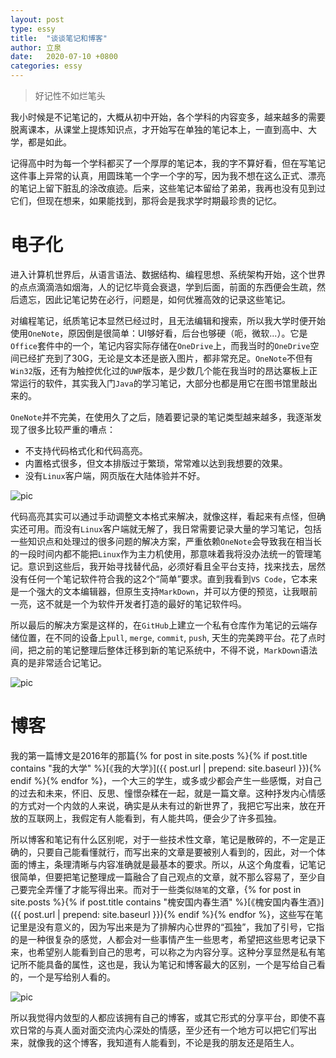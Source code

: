 ```yaml
---
layout: post
type: essy
title:  "谈谈笔记和博客"
author: 立泉
date:   2020-07-10 +0800
categories: essy
---
```


> 好记性不如烂笔头

我小时候是不记笔记的，大概从初中开始，各个学科的内容变多，越来越多的需要脱离课本，从课堂上提炼知识点，才开始写在单独的笔记本上，一直到高中、大学，都是如此。

记得高中时为每一个学科都买了一个厚厚的笔记本，我的字不算好看，但在写笔记这件事上异常的认真，用圆珠笔一个字一个字的写，因为我不想在这么正式、漂亮的笔记上留下脏乱的涂改痕迹。后来，这些笔记本留给了弟弟，我再也没有见到过它们，但现在想来，如果能找到，那将会是我求学时期最珍贵的记忆。

# 电子化

进入计算机世界后，从语言语法、数据结构、编程思想、系统架构开始，这个世界的点点滴滴浩如烟海，人的记忆毕竟会衰退，学到后面，前面的东西便会生疏，然后遗忘，因此记笔记势在必行，问题是，如何优雅高效的记录这些笔记。

对编程笔记，纸质笔记本显然已经过时，且无法编辑和搜索，所以我大学时便开始使用`OneNote`，原因倒是很简单：UI够好看，后台也够硬（呃，微软...）。它是`Office`套件中的一个，笔记内容实际存储在`OneDrive`上，而我当时的`OneDrive`空间已经扩充到了30G，无论是文本还是嵌入图片，都非常充足。`OneNote`不但有`Win32`版，还有为触控优化过的`UWP`版本，是少数几个能在我当时的昂达寨板上正常运行的软件，其实我入门`Java`的学习笔记，大部分也都是用它在图书馆里敲出来的。

`OneNote`并不完美，在使用久了之后，随着要记录的笔记类型越来越多，我逐渐发现了很多比较严重的嘈点：

* 不支持代码格式化和代码高亮。
* 内置格式很多，但文本排版过于繁琐，常常难以达到我想要的效果。
* 没有`Linux`客户端，网页版在大陆体验并不好。

<img class="materialboxed responsive-img" src="https://apqx.oss-cn-hangzhou.aliyuncs.com/blog/pic/noteOneNote.jpg" alt="pic">

代码高亮其实可以通过手动调整文本格式来解决，就像这样，看起来有点怪，但确实还可用。而没有`Linux`客户端就无解了，我日常需要记录大量的学习笔记，包括一些知识点和处理过的很多问题的解决方案，严重依赖`OneNote`会导致我在相当长的一段时间内都不能把`Linux`作为主力机使用，那意味着我将没办法统一的管理笔记。意识到这些后，我开始寻找替代品，必须好看且全平台支持，找来找去，居然没有任何一个笔记软件符合我的这2个“简单”要求。直到我看到`VS Code`，它本来是一个强大的文本编辑器，但原生支持`MarkDown`，并可以方便的预览，让我眼前一亮，这不就是一个为软件开发者打造的最好的笔记软件吗。

所以最后的解决方案是这样的，在`GitHub`上建立一个私有仓库作为笔记的云端存储位置，在不同的设备上`pull`, `merge`, `commit`, `push`, 天生的完美跨平台。花了点时间，把之前的笔记整理后整体迁移到新的笔记系统中，不得不说，`MarkDown`语法真的是非常适合记笔记。

<img class="materialboxed responsive-img" src="https://apqx.oss-cn-hangzhou.aliyuncs.com/blog/pic/noteMD.jpg" alt="pic">

# 博客

我的第一篇博文是2016年的那篇{% for post in site.posts %}{% if post.title contains "我的大学" %}[《我的大学》]({{ post.url | prepend: site.baseurl }}){% endif %}{% endfor %}，一个大三的学生，或多或少都会产生一些感慨，对自己的过去和未来，怀旧、反思、憧憬杂糅在一起，就是一篇文章。这种抒发内心情感的方式对一个内敛的人来说，确实是从未有过的新世界了，我把它写出来，放在开放的互联网上，我假定有人能看到，有人能共鸣，便会少了许多孤独。

所以博客和笔记有什么区别呢，对于一些技术性文章，笔记是散碎的，不一定是正确的，只要自己能看懂就行，而写出来的文章是要被别人看到的，因此，对一个体面的博主，条理清晰与内容准确就是最基本的要求。所以，从这个角度看，记笔记很简单，但要把笔记整理成一篇融合了自己观点的文章，就不那么容易了，至少自己要完全弄懂了才能写得出来。而对于一些类似`随笔`的文章，{% for post in site.posts %}{% if post.title contains "槐安国内春生酒" %}[《槐安国内春生酒》]({{ post.url | prepend: site.baseurl }}){% endif %}{% endfor %}，这些写在笔记里是没有意义的，因为写出来是为了排解内心世界的“孤独”，我加了引号，它指的是一种很复杂的感觉，人都会对一些事情产生一些思考，希望把这些思考记录下来，也希望别人能看到自己的思考，可以称之为内容分享。这种分享显然是私有笔记所不能具备的属性，这也是，我认为笔记和博客最大的区别，一个是写给自己看的，一个是写给别人看的。

<img class="materialboxed responsive-img" src="https://apqx.oss-cn-hangzhou.aliyuncs.com/blog/pic/blogMD.jpg" alt="pic">

所以我觉得内敛型的人都应该拥有自己的博客，或其它形式的分享平台，即使不喜欢日常的与真人面对面交流内心深处的情感，至少还有一个地方可以把它们写出来，就像我的这个博客，我知道有人能看到，不论是我的朋友还是陌生人。
